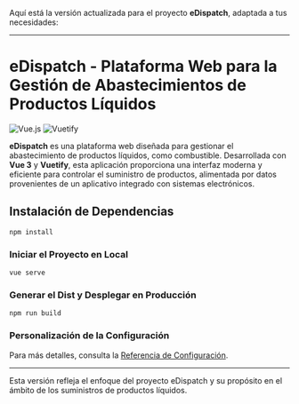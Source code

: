 Aquí está la versión actualizada para el proyecto **eDispatch**, adaptada a tus necesidades:

---

# eDispatch - Plataforma Web para la Gestión de Abastecimientos de Productos Líquidos

![Vue.js](https://vuejs.org/images/logo.png) ![Vuetify](https://cdn.vuetifyjs.com/images/logos/vuetify-logo-light.svg)

**eDispatch** es una plataforma web diseñada para gestionar el abastecimiento de productos líquidos, como combustible. Desarrollada con **Vue 3** y **Vuetify**, esta aplicación proporciona una interfaz moderna y eficiente para controlar el suministro de productos, alimentada por datos provenientes de un aplicativo integrado con sistemas electrónicos.

## Instalación de Dependencias
```
npm install
```

### Iniciar el Proyecto en Local
```
vue serve
```

### Generar el Dist y Desplegar en Producción
```
npm run build
```

### Personalización de la Configuración
Para más detalles, consulta la [Referencia de Configuración](https://cli.vuejs.org/config).

--- 

Esta versión refleja el enfoque del proyecto eDispatch y su propósito en el ámbito de los suministros de productos líquidos.